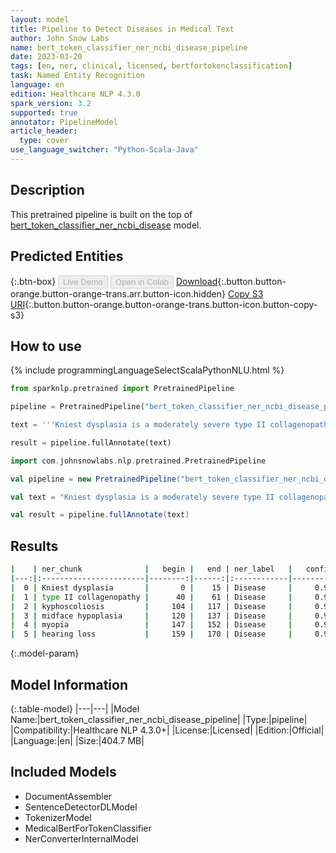```yaml
---
layout: model
title: Pipeline to Detect Diseases in Medical Text
author: John Snow Labs
name: bert_token_classifier_ner_ncbi_disease_pipeline
date: 2023-03-20
tags: [en, ner, clinical, licensed, bertfortokenclassification]
task: Named Entity Recognition
language: en
edition: Healthcare NLP 4.3.0
spark_version: 3.2
supported: true
annotator: PipelineModel
article_header:
  type: cover
use_language_switcher: "Python-Scala-Java"
---
```


## Description

This pretrained pipeline is built on the top of [bert_token_classifier_ner_ncbi_disease](https://nlp.johnsnowlabs.com/2022/07/25/bert_token_classifier_ner_ncbi_disease_en_3_0.html) model.

## Predicted Entities




{:.btn-box}
<button class="button button-orange" disabled>Live Demo</button>
<button class="button button-orange" disabled>Open in Colab</button>
[Download](https://s3.amazonaws.com/auxdata.johnsnowlabs.com/clinical/models/bert_token_classifier_ner_ncbi_disease_pipeline_en_4.3.0_3.2_1679303325122.zip){:.button.button-orange.button-orange-trans.arr.button-icon.hidden}
[Copy S3 URI](s3://auxdata.johnsnowlabs.com/clinical/models/bert_token_classifier_ner_ncbi_disease_pipeline_en_4.3.0_3.2_1679303325122.zip){:.button.button-orange.button-orange-trans.button-icon.button-copy-s3}

## How to use



<div class="tabs-box" markdown="1">
{% include programmingLanguageSelectScalaPythonNLU.html %}

```python
from sparknlp.pretrained import PretrainedPipeline

pipeline = PretrainedPipeline("bert_token_classifier_ner_ncbi_disease_pipeline", "en", "clinical/models")

text = '''Kniest dysplasia is a moderately severe type II collagenopathy, characterized by short trunk and limbs, kyphoscoliosis, midface hypoplasia, severe myopia, and hearing loss.'''

result = pipeline.fullAnnotate(text)
```
```scala
import com.johnsnowlabs.nlp.pretrained.PretrainedPipeline

val pipeline = new PretrainedPipeline("bert_token_classifier_ner_ncbi_disease_pipeline", "en", "clinical/models")

val text = "Kniest dysplasia is a moderately severe type II collagenopathy, characterized by short trunk and limbs, kyphoscoliosis, midface hypoplasia, severe myopia, and hearing loss."

val result = pipeline.fullAnnotate(text)
```
</div>

## Results

```bash
|    | ner_chunk              |   begin |   end | ner_label   |   confidence |
|---:|:-----------------------|--------:|------:|:------------|-------------:|
|  0 | Kniest dysplasia       |       0 |    15 | Disease     |     0.999886 |
|  1 | type II collagenopathy |      40 |    61 | Disease     |     0.999934 |
|  2 | kyphoscoliosis         |     104 |   117 | Disease     |     0.99994  |
|  3 | midface hypoplasia     |     120 |   137 | Disease     |     0.999911 |
|  4 | myopia                 |     147 |   152 | Disease     |     0.999894 |
|  5 | hearing loss           |     159 |   170 | Disease     |     0.999351 |
```

{:.model-param}
## Model Information

{:.table-model}
|---|---|
|Model Name:|bert_token_classifier_ner_ncbi_disease_pipeline|
|Type:|pipeline|
|Compatibility:|Healthcare NLP 4.3.0+|
|License:|Licensed|
|Edition:|Official|
|Language:|en|
|Size:|404.7 MB|

## Included Models

- DocumentAssembler
- SentenceDetectorDLModel
- TokenizerModel
- MedicalBertForTokenClassifier
- NerConverterInternalModel